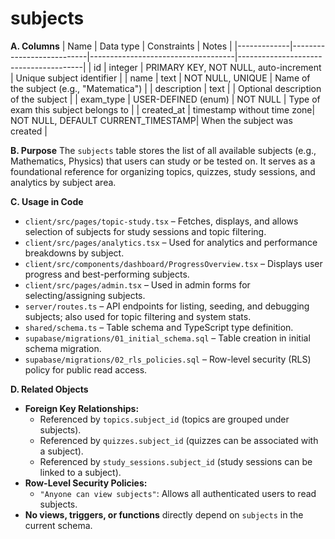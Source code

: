# subjects

**A. Columns**
| Name        | Data type                  | Constraints                        | Notes                                 |
|-------------|---------------------------|------------------------------------|---------------------------------------|
| id          | integer                   | PRIMARY KEY, NOT NULL, auto-increment | Unique subject identifier             |
| name        | text                      | NOT NULL, UNIQUE                   | Name of the subject (e.g., "Matematica") |
| description | text                      |                                    | Optional description of the subject   |
| exam_type   | USER-DEFINED (enum)       | NOT NULL                           | Type of exam this subject belongs to  |
| created_at  | timestamp without time zone| NOT NULL, DEFAULT CURRENT_TIMESTAMP| When the subject was created          |

**B. Purpose**
The `subjects` table stores the list of all available subjects (e.g., Mathematics, Physics) that users can study or be tested on. It serves as a foundational reference for organizing topics, quizzes, study sessions, and analytics by subject area.

**C. Usage in Code**
- `client/src/pages/topic-study.tsx` – Fetches, displays, and allows selection of subjects for study sessions and topic filtering.
- `client/src/pages/analytics.tsx` – Used for analytics and performance breakdowns by subject.
- `client/src/components/dashboard/ProgressOverview.tsx` – Displays user progress and best-performing subjects.
- `client/src/pages/admin.tsx` – Used in admin forms for selecting/assigning subjects.
- `server/routes.ts` – API endpoints for listing, seeding, and debugging subjects; also used for topic filtering and system stats.
- `shared/schema.ts` – Table schema and TypeScript type definition.
- `supabase/migrations/01_initial_schema.sql` – Table creation in initial schema migration.
- `supabase/migrations/02_rls_policies.sql` – Row-level security (RLS) policy for public read access.

**D. Related Objects**
- **Foreign Key Relationships:**
  - Referenced by `topics.subject_id` (topics are grouped under subjects).
  - Referenced by `quizzes.subject_id` (quizzes can be associated with a subject).
  - Referenced by `study_sessions.subject_id` (study sessions can be linked to a subject).
- **Row-Level Security Policies:**
  - `"Anyone can view subjects"`: Allows all authenticated users to read subjects.
- **No views, triggers, or functions** directly depend on `subjects` in the current schema.